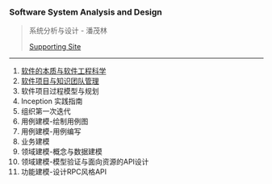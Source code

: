 ### Software System Analysis and Design

> 系统分析与设计 - 潘茂林
>
> [Supporting Site](https://sysu-swsad.github.io)

----

1. [软件的本质与软件工程科学](./软件的本质与软件工程科学/page.md)
2. [软件项目与知识团队管理](./软件项目与知识团队管理/page.md)
3. 软件项目过程模型与规划
4. Inception 实践指南
5. 组织第一次迭代
6. 用例建模-绘制用例图
7. 用例建模-用例编写
8. 业务建模
9. 领域建模-概念与数据建模
10. 领域建模-模型验证与面向资源的API设计
11. 功能建模-设计RPC风格API

